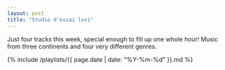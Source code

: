 ```yaml
---
layout: post
title: "Studio d'essai lxvi"
---
```


Just four tracks this week, special enough to fill up one whole hour! Music from three continents and four very different genres.

{% include /playlists/{{ page.date | date: "%Y-%m-%d" }}.md %}